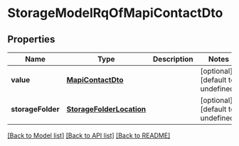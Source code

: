 
# StorageModelRqOfMapiContactDto

## Properties
Name | Type | Description | Notes
------------ | ------------- | ------------- | -------------
**value** | [**MapiContactDto**](MapiContactDto.md) |  | [optional] [default to undefined]
**storageFolder** | [**StorageFolderLocation**](StorageFolderLocation.md) |  | [optional] [default to undefined]



[[Back to Model list]](README.md#documentation-for-models) [[Back to API list]](README.md#documentation-for-api-endpoints) [[Back to README]](README.md)
